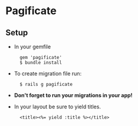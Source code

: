 Pagificate
==========

Setup
----------

- In your gemfile

        gem 'pagificate'
        $ bundle install

- To create migration file run:

        $ rails g pagificate

- **Don't forget to run your migrations in your app!**

- In your layout be sure to yield titles.

        <title><%= yield :title %></title>
